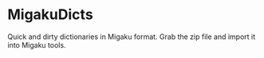 # MigakuDicts

Quick and dirty dictionaries in Migaku format. Grab the zip file and import it into Migaku tools.
